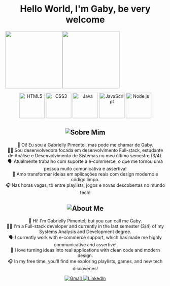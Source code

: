 <!-- Título de apresentação -->
<h1 align="center">Hello World, I'm Gaby, be very welcome </h1>

<!-- Estatísticas GitHub -->
<table align="center">
  <img height="180em" src="https://github-readme-stats.vercel.app/api?username=GabriellyPimentel&show_icons=true&theme=tokyonight&include_all_commits=true&count_private=true"/>
  <img height="180em" src="https://github-readme-stats.vercel.app/api/top-langs/?username=GabriellyPimentel&layout=compact&langs_count=6&theme=tokyonight"/>

<!-- Tecnologias -->
<p align="center">
  <img src="https://img.icons8.com/color/2x/html-5.png" width="80" alt="HTML5">
  <img src="https://img.icons8.com/color/2x/css3.png" width="80" alt="CSS3">
  <img src="https://img.icons8.com/color/2x/java-coffee-cup-logo.png" width="80" alt="Java">
  <img src="https://static.vecteezy.com/system/resources/previews/027/127/560/non_2x/javascript-logo-javascript-icon-transparent-free-png.png" width="80" alt="JavaScript">
  <img src="https://img.icons8.com/color/2x/nodejs.png" width="80" alt="Node.js">
</p>

<!-- SOBRE MIM em português -->
<h2 align="center">
  <img src="https://img.shields.io/badge/Sobre%20mim-%23f4c2c2?style=for-the-badge&logo=girl&logoColor=white" alt="Sobre Mim">
</h2>

<p align="center">
  💖 Oi! Eu sou a Gabrielly Pimentel, mas pode me chamar de Gaby.<br>
  👩‍💻 Sou desenvolvedora focada em desenvolvimento Full-stack, estudante de Análise e Desenvolvimento de Sistemas no meu último semestre (3/4).<br>
  🗣 Atualmente trabalho com suporte a e-commerce, o que me tornou uma pessoa muito comunicativa e assertiva!<br>
  🚀 Amo transformar ideias em aplicações reais com design moderno e código limpo.<br>
  🎧 Nas horas vagas, tô entre playlists, jogos e novas descobertas no mundo tech!
</p>

<!-- ABOUT ME em inglês -->
<h2 align="center">
  <img src="https://img.shields.io/badge/About%20Me-%23f4c2c2?style=for-the-badge&logo=girl&logoColor=white" alt="About Me">
</h2>

<p align="center">
  💖 Hi! I'm Gabrielly Pimentel, but you can call me Gaby.<br>
  👩‍💻 I'm a Full-stack developer and currently in the last semester (3/4) of my Systems Analysis and Development degree.<br>
  🗣 I currently work with e-commerce support, which has made me highly communicative and assertive!<br>
  🚀 I love turning ideas into real applications with clean code and modern design.<br>
  🎧 In my free time, you'll find me exploring playlists, games, and new tech discoveries!
</p>

<!-- Contatos com estilo pastel -->
<div align="center">
  <a href="mailto:gabypimentel.2000@gmail.com">
    <img src="https://img.shields.io/badge/Gmail-%23f4c2c2?style=for-the-badge&logo=gmail&logoColor=white" alt="Gmail">
  </a>
  <a href="https://www.linkedin.com/in/gabrielly-pimentel-vicente-dev" target="_blank">
    <img src="https://img.shields.io/badge/LinkedIn-%23f4c2c2?style=for-the-badge&logo=linkedin&logoColor=white" alt="LinkedIn">
  </a>
</div>
